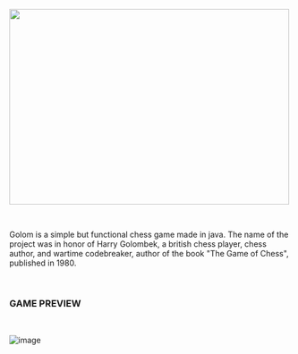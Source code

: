 <a target="_blank"><img height=350 width=500 src="https://github.com/mvghasty/Golom/blob/master/res/golom.png"/></a>

<br>

Golom is a simple but functional chess game made in java. The name of the project was in honor of Harry Golombek, a british chess player, chess author, and wartime codebreaker, author of the book "The Game of Chess", published in 1980.

<br>

### GAME PREVIEW

<br>

![image](https://github.com/user-attachments/assets/6cb5e6a8-50d5-4438-901d-7c0b1494c3fe)

